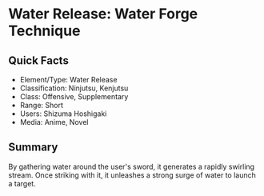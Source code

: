 # Water Release: Water Forge Technique

## Quick Facts
- Element/Type: Water Release
- Classification: Ninjutsu, Kenjutsu
- Class: Offensive, Supplementary
- Range: Short
- Users: Shizuma Hoshigaki
- Media: Anime, Novel

## Summary
By gathering water around the user's sword, it generates a rapidly swirling stream. Once striking with it, it unleashes a strong surge of water to launch a target.
